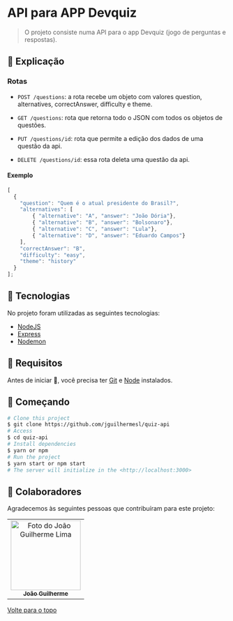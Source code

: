 # API para APP Devquiz

>  O projeto consiste numa API para o app Devquiz (jogo de perguntas e respostas).


## :page_facing_up: Explicação

### Rotas

	
- `POST /questions`: a rota recebe um objeto com valores question, alternatives, correctAnswer, difficulty e theme. 

- `GET /questions`: rota que retorna todo o JSON com todos os objetos de questões.

- `PUT /questions/id`: rota que permite a edição dos dados de uma questão da api.

- `DELETE /questions/id`: essa rota deleta uma questão da api.

#### Exemplo
```js
[
  {
    "question": "Quem é o atual presidente do Brasil?",
	"alternatives": [
		{ "alternative": "A", "answer": "João Dória"},
		{ "alternative": "B", "answer": "Bolsonaro"},
		{ "alternative": "C", "answer": "Lula"},
		{ "alternative": "D", "answer": "Eduardo Campos"}
	],
	"correctAnswer": "B",
	"difficulty": "easy",
	"theme": "history"
  }
];
```

## :rocket: Tecnologias ##

No projeto foram utilizadas as seguintes tecnologias:

- [NodeJS](https://nodejs.org/)
- [Express](https://expressjs.com/pt-br/)
- [Nodemon](https://www.npmjs.com/package/nodemon)

## :closed_book: Requisitos ##

Antes de iniciar :checkered_flag:, você precisa ter [Git](https://git-scm.com) e [Node](https://nodejs.org/en/) instalados.

## :checkered_flag: Começando ##

```bash
# Clone this project
$ git clone https://github.com/jguilhermesl/quiz-api
# Access
$ cd quiz-api
# Install dependencies
$ yarn or npm 
# Run the project
$ yarn start or npm start 
# The server will initialize in the <http://localhost:3000>
```
## 🤝 Colaboradores

Agradecemos às seguintes pessoas que contribuíram para este projeto:

<table>
  <tr>
    <td align="center">
      <a href="#">
        <img src="https://media-exp1.licdn.com/dms/image/C4D03AQEEieIa-_h22g/profile-displayphoto-shrink_800_800/0/1651164045663?e=1658966400&v=beta&t=20osuQdvJ8V16r834e0NxcSHYMEE_1t-okD5LF-wATw" width="160px;" alt="Foto do João Guilherme Lima"/><br>
          <sub>
            <b>João Guilherme</b>
          </sub>
        </a>
      </td>
  </tr>
</table>

<a href="#top">Volte para o topo</a>


